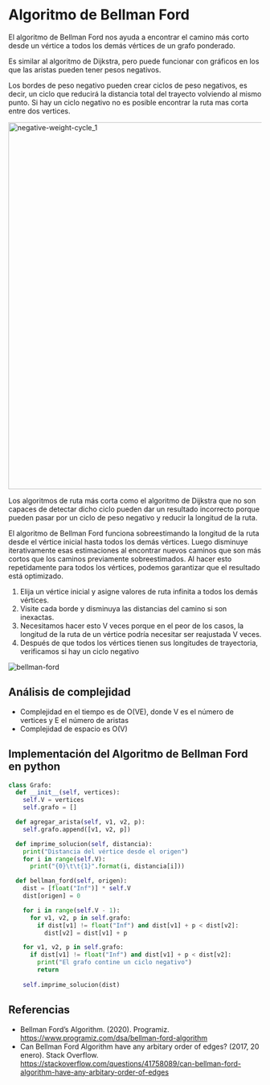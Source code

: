 # Algoritmo de Bellman Ford

El algoritmo de Bellman Ford nos ayuda a encontrar el camino más corto desde un vértice a todos los demás vértices de un grafo ponderado.

Es similar al algoritmo de Dijkstra, pero puede funcionar con gráficos en los que las aristas pueden tener pesos negativos.

Los bordes de peso negativo pueden crear ciclos de peso negativos, es decir, un ciclo que reducirá la distancia total del trayecto volviendo al mismo punto.
Si hay un ciclo negativo no es posible encontrar la ruta mas corta entre dos vertices.

<img width="730" alt="negative-weight-cycle_1" src="https://user-images.githubusercontent.com/42527034/121926721-dfe73680-cd03-11eb-93ef-7db6e21e330a.png">

Los algoritmos de ruta más corta como el algoritmo de Dijkstra que no son capaces de detectar dicho ciclo pueden dar un resultado incorrecto porque pueden pasar por un ciclo de peso negativo y reducir la longitud de la ruta.

El algoritmo de Bellman Ford funciona sobreestimando la longitud de la ruta desde el vértice inicial hasta todos los demás vértices. Luego disminuye iterativamente esas estimaciones al encontrar nuevos caminos que son más cortos que los caminos previamente sobreestimados.
Al hacer esto repetidamente para todos los vértices, podemos garantizar que el resultado está optimizado.

1. Elija un vértice inicial y asigne valores de ruta infinita a todos los demás vértices.
2. Visite cada borde y disminuya las distancias del camino si son inexactas.
3. Necesitamos hacer esto V veces porque en el peor de los casos, la longitud de la ruta de un vértice podría necesitar ser reajustada V veces.
4. Después de que todos los vértices tienen sus longitudes de trayectoria, verificamos si hay un ciclo negativo 

![bellman-ford](https://user-images.githubusercontent.com/42527034/121932055-060fd500-cd0a-11eb-8d16-67fee73dec76.png)

## Análisis de complejidad

* Complejidad en el tiempo es de O(VE), donde V es el número de vertices y E el número de aristas
* Complejidad de espacio es O(V)

## Implementación del Algoritmo de Bellman Ford en python

```python
class Grafo:
  def __init__(self, vertices):
    self.V = vertices
    self.grafo = []

  def agregar_arista(self, v1, v2, p):
    self.grafo.append([v1, v2, p])

  def imprime_solucion(self, distancia):
    print("Distancia del vértice desde el origen")
    for i in range(self.V):
      print("{0}\t\t{1}".format(i, distancia[i]))

  def bellman_ford(self, origen):
    dist = [float("Inf")] * self.V
    dist[origen] = 0

    for i in range(self.V - 1):
      for v1, v2, p in self.grafo:
        if dist[v1] != float("Inf") and dist[v1] + p < dist[v2]:
          dist[v2] = dist[v1] + p

    for v1, v2, p in self.grafo:
      if dist[v1] != float("Inf") and dist[v1] + p < dist[v2]:
        print("El grafo contine un ciclo negativo")
        return
    
    self.imprime_solucion(dist)
```

## Referencias

* Bellman Ford’s Algorithm. (2020). Programiz. https://www.programiz.com/dsa/bellman-ford-algorithm
* Can Bellman Ford Algorithm have any arbitary order of edges? (2017, 20 enero). Stack Overflow. https://stackoverflow.com/questions/41758089/can-bellman-ford-algorithm-have-any-arbitary-order-of-edges
